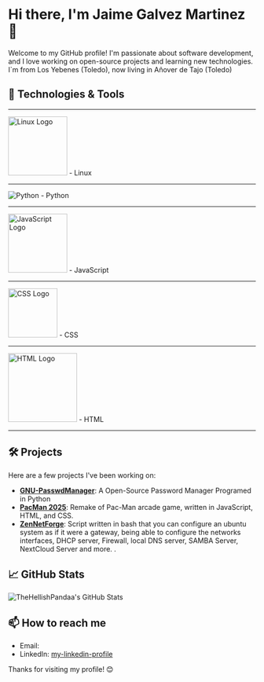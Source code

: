 # Hi there, I'm Jaime Galvez Martinez 👋

Welcome to my GitHub profile! I'm passionate about software development, and I love working on open-source projects and learning new technologies. I`m from Los Yebenes (Toledo), now living in Añover de Tajo (Toledo) 

## 🔧 Technologies & Tools
<hr>

<img src="https://upload.wikimedia.org/wikipedia/commons/a/af/Tux.png" alt="Linux Logo" width="120"> - Linux

  <hr>
  
![Python](https://www.python.org/static/community_logos/python-logo.png) - Python

<hr>

<img src="https://upload.wikimedia.org/wikipedia/commons/6/6a/JavaScript-logo.png" alt="JavaScript Logo" width="120">  - JavaScript

<hr>

<img src="https://upload.wikimedia.org/wikipedia/commons/d/d5/CSS3_logo_and_wordmark.svg" alt="CSS Logo" width="100">   - CSS

<hr>

<img src="https://upload.wikimedia.org/wikipedia/commons/6/61/HTML5_logo_and_wordmark.svg" alt="HTML Logo" width="140"> - HTML

<hr>

## 🛠️ Projects

Here are a few projects I've been working on:

- [**GNU-PasswdManager**](https://github.com/TheHellishPandaa/GNU-PasswdManager2025): A Open-Source Password Manager Programed in Python 
- [**PacMan 2025**](https://github.com/TheHellishPandaa/Pac-Man2025): Remake of Pac-Man arcade game, written in JavaScript, HTML, and CSS.
- [**ZenNetForge**](https://github.com/TheHellishPandaa/ZenNetForge): Script written in bash that you can configure an ubuntu system as if it were a gateway, being able to configure the networks interfaces, DHCP server, Firewall, local DNS server, SAMBA Server, NextCloud Server and more. .

## 📈 GitHub Stats

![TheHellishPandaa's GitHub Stats](https://github-readme-stats.vercel.app/api?username=TheHellishPandaa&show_icons=true&theme=dark)

## 📫 How to reach me

- Email: [](mailto:)
- LinkedIn: [my-linkedin-profile](https://www.linkedin.com/in/jaime-galvez-martinez-75574b33a/)

Thanks for visiting my profile! 😊

